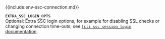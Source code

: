 {{include:env-ssc-connection.md}}

**`EXTRA_SSC_LOGIN_OPTS`**    
Optional: Extra SSC login options, for example for disabling SSL checks or changing connection time-outs; see [`fcli ssc session login` documentation]({{var:fcli-doc-base-url}}/manpage/fcli-ssc-session-login.html).